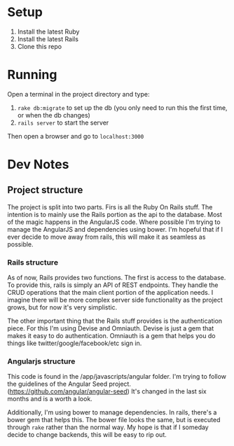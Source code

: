# Setup

1. Install the latest Ruby
2. Install the latest Rails
3. Clone this repo

# Running
Open a terminal in the project directory and type:
1. `rake db:migrate` to set up the db (you only need to run this the first time,
or when the db changes)
2. `rails server` to start the server

Then open a browser and go to `localhost:3000`

# Dev Notes

## Project structure
The project is split into two parts.  Firs is all the Ruby On Rails stuff. The
intention is to mainly use the Rails portion as the api to the database.  Most
of the magic happens in the AngularJS code.  Where possible I'm trying to manage
the AngularJS and dependencies using bower.  I'm hopeful that if I ever decide
to move away from rails, this will make it as seamless as possible.

### Rails structure
As of now, Rails provides two functions.  The first is access to the database.
To provide this, rails is simply an API of REST endpoints.  They handle the
CRUD operations that the main client portion of the application needs.  I imagine
there will be more complex server side functionality as the project grows, but
for now it's very simplistic.

The other important thing that the Rails stuff provides is the authentication
piece.  For this I'm using Devise and Omniauth.  Devise is just a gem that makes
it easy to do authentication.  Omniauth is a gem that helps you do things like
twitter/google/facebook/etc sign in.

### Angularjs structure
This code is found in the /app/javascripts/angular folder.  I'm trying to follow
the guidelines of the Angular Seed project.
(https://github.com/angular/angular-seed)  It's changed in the last six months
and is a worth a look.

Additionally, I'm using bower to manage dependencies.  In rails, there's a bower
gem that helps this.  The bower file looks the same, but is executed through
`rake` rather than the normal way.  My hope is that if I someday decide to change
backends, this will be easy to rip out.
